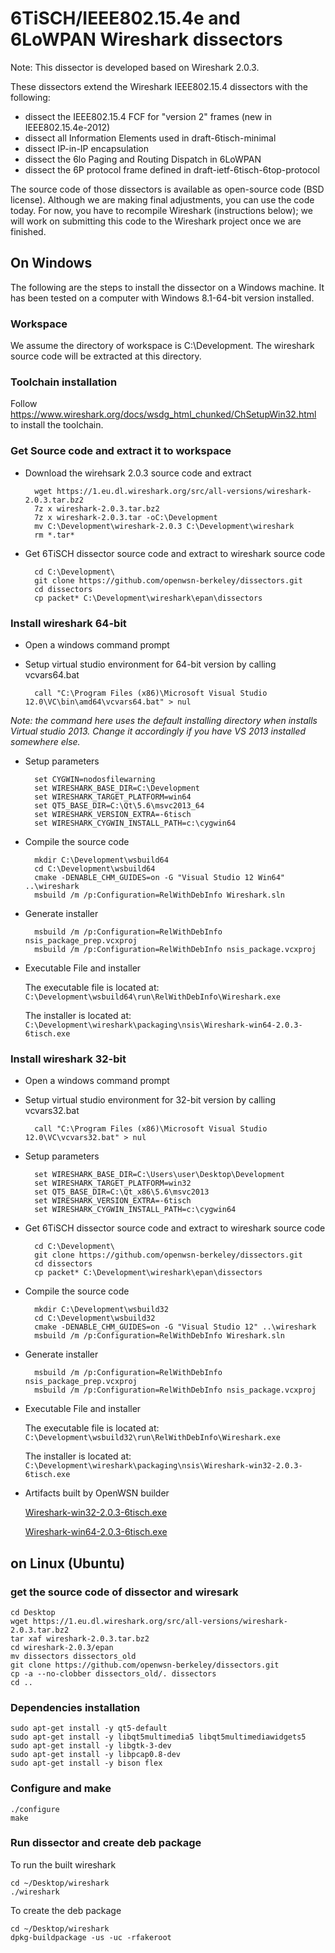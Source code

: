 # 6TiSCH/IEEE802.15.4e  and 6LoWPAN Wireshark dissectors

Note: This dissector is developed based on Wireshark 2.0.3.

These dissectors extend the Wireshark IEEE802.15.4 dissectors with the following:

* dissect the IEEE802.15.4 FCF for "version 2" frames (new in IEEE802.15.4e-2012)
* dissect all Information Elements used in draft-6tisch-minimal
* dissect IP-in-IP encapsulation
* dissect the 6lo Paging and Routing Dispatch in 6LoWPAN
* dissect the 6P protocol frame defined in draft-ietf-6tisch-6top-protocol

The source code of those dissectors is available as open-source code (BSD license). Although we are making final adjustments, you can use the code today. For now, you have to recompile Wireshark (instructions below); we will work on submitting this code to the Wireshark project once we are finished.

## On Windows

The following are the steps to install the dissector on a Windows machine.
It has been tested on a computer with Windows 8.1-64-bit version installed.

### Workspace

We assume the directory of workspace is C:\Development. The wireshark source code will be extracted at this directory.

### Toolchain installation

Follow https://www.wireshark.org/docs/wsdg_html_chunked/ChSetupWin32.html to install the toolchain.

### Get Source code and extract it to workspace
- Download the wirehsark 2.0.3 source code and extract
        
        wget https://1.eu.dl.wireshark.org/src/all-versions/wireshark-2.0.3.tar.bz2
        7z x wireshark-2.0.3.tar.bz2
        7z x wireshark-2.0.3.tar -oC:\Development
        mv C:\Development\wireshark-2.0.3 C:\Development\wireshark
        rm *.tar*


- Get 6TiSCH dissector source code and extract to wireshark source code

        cd C:\Development\
        git clone https://github.com/openwsn-berkeley/dissectors.git
        cd dissectors
        cp packet* C:\Development\wireshark\epan\dissectors

### Install wireshark 64-bit
- Open a windows command prompt
- Setup virtual studio environment for 64-bit version by calling vcvars64.bat

        call "C:\Program Files (x86)\Microsoft Visual Studio 12.0\VC\bin\amd64\vcvars64.bat" > nul

*Note: the command here uses the default installing directory when installs Virtual studio 2013. Change it accordingly if you have VS 2013 installed somewhere else.*

- Setup parameters
    
        set CYGWIN=nodosfilewarning
        set WIRESHARK_BASE_DIR=C:\Development
        set WIRESHARK_TARGET_PLATFORM=win64
        set QT5_BASE_DIR=C:\Qt\5.6\msvc2013_64
        set WIRESHARK_VERSION_EXTRA=-6tisch
        set WIRESHARK_CYGWIN_INSTALL_PATH=c:\cygwin64

- Compile the source code

        mkdir C:\Development\wsbuild64
        cd C:\Development\wsbuild64
        cmake -DENABLE_CHM_GUIDES=on -G "Visual Studio 12 Win64" ..\wireshark
        msbuild /m /p:Configuration=RelWithDebInfo Wireshark.sln

- Generate installer

        msbuild /m /p:Configuration=RelWithDebInfo nsis_package_prep.vcxproj
        msbuild /m /p:Configuration=RelWithDebInfo nsis_package.vcxproj

- Executable File and installer

    The executable file is located at: `C:\Development\wsbuild64\run\RelWithDebInfo\Wireshark.exe`

    The installer is located at: `C:\Development\wireshark\packaging\nsis\Wireshark-win64-2.0.3-6tisch.exe`

### Install wireshark 32-bit
- Open a windows command prompt
- Setup virtual studio environment for 32-bit version by calling vcvars32.bat

        call "C:\Program Files (x86)\Microsoft Visual Studio 12.0\VC\vcvars32.bat" > nul

- Setup parameters
    
        set WIRESHARK_BASE_DIR=C:\Users\user\Desktop\Development
        set WIRESHARK_TARGET_PLATFORM=win32
        set QT5_BASE_DIR=C:\Qt_x86\5.6\msvc2013
        set WIRESHARK_VERSION_EXTRA=-6tisch
        set WIRESHARK_CYGWIN_INSTALL_PATH=c:\cygwin64

- Get 6TiSCH dissector source code and extract to wireshark source code
    
        cd C:\Development\
        git clone https://github.com/openwsn-berkeley/dissectors.git
        cd dissectors
        cp packet* C:\Development\wireshark\epan\dissectors

- Compile the source code

        mkdir C:\Development\wsbuild32
        cd C:\Development\wsbuild32
        cmake -DENABLE_CHM_GUIDES=on -G "Visual Studio 12" ..\wireshark
        msbuild /m /p:Configuration=RelWithDebInfo Wireshark.sln

- Generate installer

        msbuild /m /p:Configuration=RelWithDebInfo nsis_package_prep.vcxproj
        msbuild /m /p:Configuration=RelWithDebInfo nsis_package.vcxproj

- Executable File and installer

    The executable file is located at: `C:\Development\wsbuild32\run\RelWithDebInfo\Wireshark.exe`

    The installer is located at: `C:\Development\wireshark\packaging\nsis\Wireshark-win32-2.0.3-6tisch.exe`

- Artifacts built by OpenWSN builder

    [Wireshark-win32-2.0.3-6tisch.exe](http://builder.openwsn.org/job/6TiSCH%20Wireshark/lastSuccessfulBuild/artifact/Wireshark-win32-2.0.3-6tisch.exe)

    [Wireshark-win64-2.0.3-6tisch.exe](http://builder.openwsn.org/job/6TiSCH%20Wireshark/lastSuccessfulBuild/artifact/Wireshark-win64-2.0.3-6tisch.exe "Wireshark-win64-2.0.3-6tisch.exe")

## on Linux (Ubuntu)

### get the source code of dissector and wiresark

    cd Desktop
    wget https://1.eu.dl.wireshark.org/src/all-versions/wireshark-2.0.3.tar.bz2
    tar xaf wireshark-2.0.3.tar.bz2
    cd wireshark-2.0.3/epan
    mv dissectors dissectors_old
    git clone https://github.com/openwsn-berkeley/dissectors.git
    cp -a --no-clobber dissectors_old/. dissectors
    cd ..

### Dependencies installation

    sudo apt-get install -y qt5-default
    sudo apt-get install -y libqt5multimedia5 libqt5multimediawidgets5
    sudo apt-get install -y libgtk-3-dev
    sudo apt-get install -y libpcap0.8-dev
    sudo apt-get install -y bison flex

### Configure and make

    ./configure
    make

### Run dissector and create deb package

To run the built wireshark 

    cd ~/Desktop/wireshark
    ./wireshark

To create the deb package

    cd ~/Desktop/wireshark
    dpkg-buildpackage -us -uc -rfakeroot
